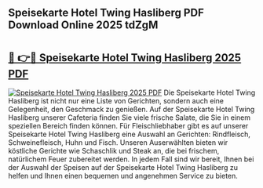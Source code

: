 ## Speisekarte Hotel Twing Hasliberg PDF Download Online 2025 tdZgM

# <h2><a href="http://gce6jf.nevu.top/?p=Speisekarte+Hotel+Twing+Hasliberg">🔗 👉🔴 Speisekarte Hotel Twing Hasliberg 2025 PDF</a></h2>

[![Speisekarte Hotel Twing Hasliberg 2025 PDF](https://i.imgur.com/dBaPXMq.png)](http://gce6jf.nevu.top/?p=Speisekarte+Hotel+Twing+Hasliberg)
Die Speisekarte Hotel Twing Hasliberg ist nicht nur eine Liste von Gerichten, sondern auch eine Gelegenheit, den Geschmack zu genießen. Auf der Speisekarte Hotel Twing Hasliberg unserer Cafeteria finden Sie viele frische Salate, die Sie in einem speziellen Bereich finden können. Für Fleischliebhaber gibt es auf unserer Speisekarte Hotel Twing Hasliberg eine Auswahl an Gerichten: Rindfleisch, Schweinefleisch, Huhn und Fisch. Unseren Auserwählten bieten wir köstliche Gerichte wie Schaschlik und Steak an, die bei frischem, natürlichem Feuer zubereitet werden. In jedem Fall sind wir bereit, Ihnen bei der Auswahl der Speisen auf der Speisekarte Hotel Twing Hasliberg zu helfen und Ihnen einen bequemen und angenehmen Service zu bieten.
